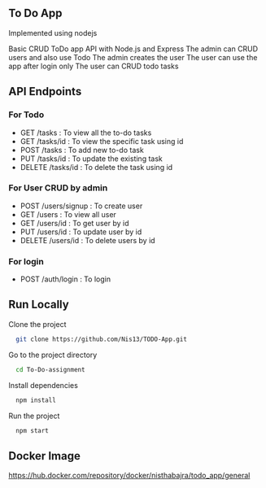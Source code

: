 
## To Do App

Implemented using nodejs

Basic CRUD ToDo app API with Node.js and Express
The admin can CRUD users and also use Todo
The admin creates the user
The user can use the app after login only
The user can CRUD todo tasks


## API Endpoints


### For Todo
* GET /tasks : To view all the to-do tasks
* GET /tasks/id : To view the specific task using id
* POST /tasks : To add new to-do task
* PUT /tasks/id : To update the existing task
* DELETE /tasks/id : To delete the task using id

### For User CRUD by admin
* POST /users/signup : To create user
* GET /users : To view all user 
* GET /users/id : To get user by id
* PUT /users/id : To update user by id
* DELETE /users/id : To delete users by id

### For login
* POST /auth/login : To login













## Run Locally

Clone the project

```bash
  git clone https://github.com/Nis13/TODO-App.git
```

Go to the project directory

```bash
  cd To-Do-assignment
```

Install dependencies

```bash
  npm install
```

Run the project
```bash
  npm start
```


## Docker Image

https://hub.docker.com/repository/docker/nisthabajra/todo_app/general
